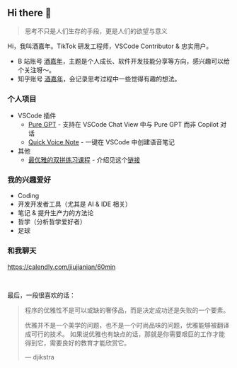 ## Hi there 👋
> 思考不只是人们生存的手段，更是人们的欲望与意义

Hi，我叫酒嘉年。TikTok 研发工程师，VSCode Contributor & 忠实用户。

- B 站账号 [酒嘉年](https://space.bilibili.com/382665493)，主题是个人成长、软件开发技能分享等方向，感兴趣可以给个关注呀～。
- 知乎账号 [酒嘉年](https://www.zhihu.com/people/jiu-jia-nian)，会记录思考过程中一些觉得有趣的想法。

### 个人项目
- VSCode 插件
  - [Pure GPT](https://marketplace.visualstudio.com/items?itemName=ninglo.pure-gpt) - 支持在 VSCode Chat View 中与 Pure GPT 而非 Copilot 对话
  - [Quick Voice Note](https://marketplace.visualstudio.com/items?itemName=ninglo.quick-voice-note) - 一键在 VSCode 中创建语音笔记
- 其他
  - [最优雅的双拼练习课程](https://ninglo.github.io/shuangpin/#/key-practice-mode?course=0) - 介绍见这个[链接](https://zhuanlan.zhihu.com/p/708766527)

### 我的兴趣爱好
- Coding
- 开发开发者工具（尤其是 AI & IDE 相关）
- 笔记 & 提升生产力的方法论
- 哲学（分析哲学爱好者）
- 足球

### 和我聊天
https://calendly.com/jiujianian/60min

<br />

最后，一段很喜欢的话：

> 程序的优雅性不是可以或缺的奢侈品，而是决定成功还是失败的一个要素。
> 
> 优雅并不是一个美学的问题，也不是一个时尚品味的问题，优雅能够被翻译成可行的技术。 如果说优雅也有缺点的话，那就是你需要艰巨的工作才能得到它，需要良好的教育才能欣赏它。
> 
> — djikstra
